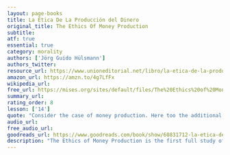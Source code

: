 ```yaml
---
layout: page-books
title: La Ética De La Producción del Dinero
original_title: The Ethics Of Money Production
subtitle: 
atf: true
essential: true
category: morality
authors: ['Jörg Guido Hülsmann']
authors_twitter: 
resource_url: https://www.unioneditorial.net/libro/la-etica-de-la-produccion-del-dinero/
amazon_url: https://amzn.to/4g7LfFx
wikipedia_url: 
free_url: https://mises.org/sites/default/files/The%20Ethics%20of%20Money%20Production_2.pdf
summary_url: 
rating_order: 8
lesson: ['14']
quote: "Consider the case of money production. Here too the additional quantities that leave the production process, when sold, first benefit the first owner: the producer. He can buy more goods and services than he otherwise could have bought, and his spending on these things in turn increases the incomes of his suppliers beyond the level they would otherwise have reached. But the additional money production reduces the purchasing power of money. It follows that it also creates losers, namely, those market participants whose monetary income does not rise at first, but who have to pay right away the higher prices that result when the new money supply spreads step by step into the economy. [...] This distribution effect is a key to understanding monetary economies."
audio_url: 
free_audio_url: 
goodreads_url: https://www.goodreads.com/book/show/60831712-la-etica-de-la-produccion-del-dinero
description: "The Ethics of Money Production is the first full study of a critically important issue today: the ethics of money production. Not in the colloquial sense of the phrase 'making money,' but rather the actual production of money as a commodity in economic life. The choice of the money we use in exchange is not something that needs to be established and fixed by government. In fact, Hülsmann's thesis is that a government monopoly on money production and management has no ethical or economic grounding at all. Legal tender laws, bailout guarantees, tax-backed deposit insurance, and the entire apparatus that sustains national monetary systems, has been wholly unjustified. Money, he argues, should be a privately produced good like any other, such as clothing or food."
---
```

